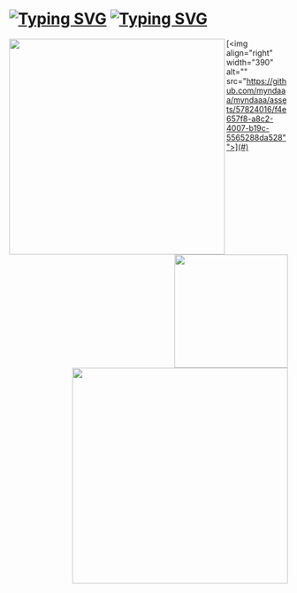 
<h1>
 <a href="https://git.io/typing-svg"><img src="https://readme-typing-svg.demolab.com?font=Kalnia+Glaze&weight=600&size=80&pause=1000&color=76F795&center=true&vCenter=true&repeat=false&width=900&height=150&lines=__Hello+World+__" alt="Typing SVG" /></a>
 <a href="https://git.io/typing-svg"><img src="https://readme-typing-svg.demolab.com?font=Roboto&weight=200&size=25&pause=1000&color=BDF778&background=FFFFFF0B&center=true&vCenter=true&width=900&height=100&lines=Computer+Science+%40+Swinburne;+IOT+developer+%7C+App+Developer+%7C+Game+Dev+Enthusiast" alt="Typing SVG" /></a>
</h1>

[<img align="left" width="390" alt="" src="https://github.com/myndaaa/myndaaa/blob/main/path/to/metrics.leftpanel.svg">](#)

[<img align="right" width="205" alt="" src="https://count.getloli.com/get/@:myndaaa?theme=rule34">](#)
[<img align="right" width="390" alt="" src="https://github.com/myndaaa/myndaaa/blob/main/path/to/metrics.rightpanel.svg">](#)

[<img align="right" width="390" alt="" src="https://github.com/myndaaa/myndaaa/assets/57824016/f4e657f8-a8c2-4007-b19c-5565288da528"">](#)


